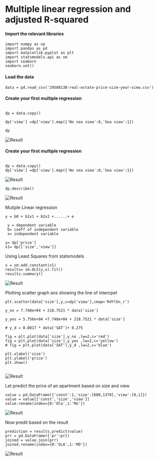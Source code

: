 # Multiple linear regression and adjusted R-squared

#### Import the relevant libraries


```
import numpy as np
import pandas as pd
import matplotlib.pyplot as plt
import statsmodels.api as sm
import seaborn
seaborn.set()

```

#### Load the data

```data = pd.read_csv('29588130-real-estate-price-size-year-view.csv')  ```

#### Create your first multiple regression

```

dp = data.copy()

dp['view'] =dp['view'].map({'No sea view':0,'Sea view':1})

dp
```

![Result](B.png)


#### Create your first multiple regression




```

dp = data.copy()
dp['view'] =dp['view'].map({'No sea view':0,'Sea view':1})

```
![Result](A.png)

```dp.describe() ```

![Result](C.png)

 Mutiple Linear regression 
```
y = b0 + b1x1 + b2x2 +......+ e 

 y = dependent variable
 b= coeff of independent variable
 x= independent variable 
 ```

```
y= dp['price']
x1= dp[['size','view']]
```
Using Least Squares	 from  statsmodels

```
x = sm.add_constant(x1)
results= sm.OLS(y,x).fit()
results.summary()
```

![Result](D.png)

Plotting scatter graph ans showing the line of intercpet 

````
plt.scatter(data['size'],y,c=dp['view'],cmap='RdYlGn_r')

y_no = 7.748e+04 + 218.7521 * data['size']

y_yes = 5.756e+04 +7.748e+04 + 218.7521 * data['size'] 

# y_d = 0.0017 * data['SAT']+ 0.275

fig = plt.plot(data['size'],y_no ,lw=2,c='red')
fig = plt.plot(data['size'],y_yes ,lw=2,c='yellow')
# fig = plt.plot(data['SAT'],y_d ,lw=2,c='blue')

plt.xlabel('size')
plt.ylabel('price')
plt.show()


````

![Result](E.png)

Let predict the price of an apartment based on size and view 


```
value = pd.DataFrame({'const':1,'size':[600,1370],'view':[0,1]})
value = value[['const','size','view']]
value.rename(index={0:'Ola',1:'Mo'})
```

![Result](G.png)

Now predit based on the result

``` 
prediction = results.predict(value)
prr = pd.DataFrame({'pr':pr})
joined = value.join(prr)
joined.rename(index={0:'OLA',1:'MO'})

```

![Result](H.png)